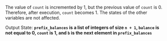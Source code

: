 The value of `count` is incremented by 1, but the previous value of `count` is 0. Therefore, after execution, `count` becomes 1. The states of the other variables are not affected. 

Output State: **`prefix_balances` is a list of integers of size `n + 1`, `balance` is not equal to 0, `count` is 1, and `b` is the next element in `prefix_balances`**